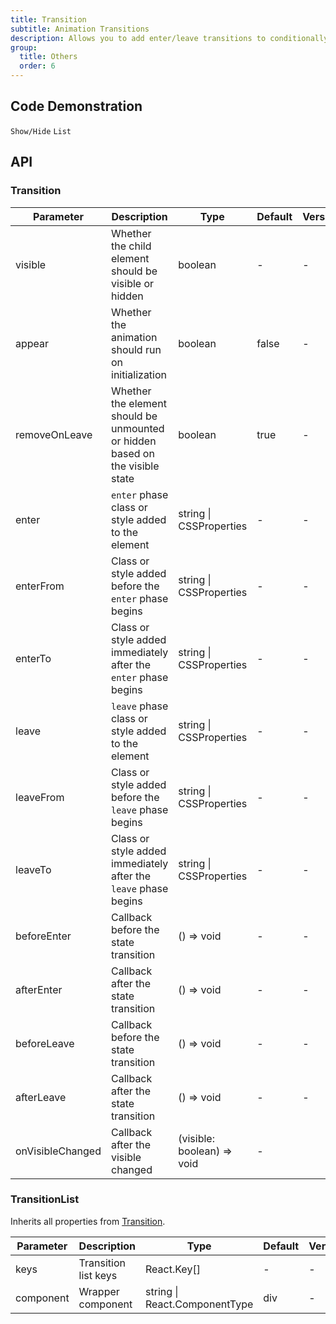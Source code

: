 ```yaml
---
title: Transition
subtitle: Animation Transitions
description: Allows you to add enter/leave transitions to conditionally rendered elements using CSS classes to control the transition styles at different stages.
group:
  title: Others
  order: 6
---
```


## Code Demonstration

<!-- prettier-ignore -->
<code src="./demo/basic.tsx">Show/Hide</code>
<code src="./demo/list.tsx">List</code>

## API

### Transition

| Parameter | Description | Type | Default | Version |
| --- | --- | --- | --- | --- |
| visible | Whether the child element should be visible or hidden | boolean | - | - |
| appear | Whether the animation should run on initialization | boolean | false | - |
| removeOnLeave | Whether the element should be unmounted or hidden based on the visible state | boolean | true | - |
| enter | `enter` phase class or style added to the element | string \| CSSProperties | - | - |
| enterFrom | Class or style added before the `enter` phase begins | string \| CSSProperties | - | - |
| enterTo | Class or style added immediately after the `enter` phase begins | string \| CSSProperties | - | - |
| leave | `leave` phase class or style added to the element | string \| CSSProperties | - | - |
| leaveFrom | Class or style added before the `leave` phase begins | string \| CSSProperties | - | - |
| leaveTo | Class or style added immediately after the `leave` phase begins | string \| CSSProperties | - | - |
| beforeEnter | Callback before the state transition | () => void | - | - |
| afterEnter | Callback after the state transition | () => void | - | - |
| beforeLeave | Callback before the state transition | () => void | - | - |
| afterLeave | Callback after the state transition | () => void | - | - |
| onVisibleChanged | Callback after the visible changed | (visible: boolean) => void | - |  |

### TransitionList

Inherits all properties from [Transition](#Transition).

| Parameter | Description          | Type                          | Default | Version |
| --------- | -------------------- | ----------------------------- | ------- | ------- |
| keys      | Transition list keys | React.Key[]                   | -       | -       |
| component | Wrapper component    | string \| React.ComponentType | div     | -       |
